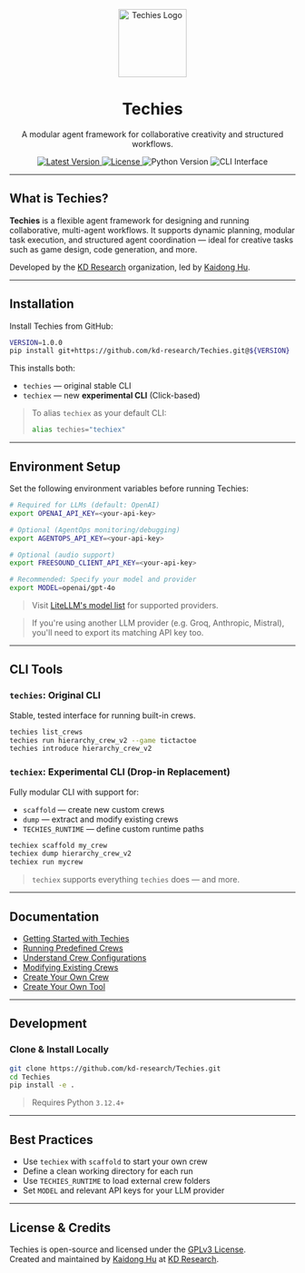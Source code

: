 <p align="center">
  <img src="https://raw.githubusercontent.com/kd-research/Techies/main/docs/assets/techies-logo.png" alt="Techies Logo" height="120">
</p>

<h1 align="center">Techies</h1>

<p align="center">
  A modular agent framework for collaborative creativity and structured workflows.
</p>

<p align="center">
  <a href="https://github.com/kd-research/Techies/releases">
    <img src="https://img.shields.io/github/v/tag/kd-research/Techies?label=version&color=blue" alt="Latest Version">
  </a>
  <a href="https://github.com/kd-research/Techies/blob/main/LICENSE">
    <img src="https://img.shields.io/github/license/kd-research/Techies" alt="License">
  </a>
  <img src="https://img.shields.io/badge/python-3.12.4%2B-blue.svg" alt="Python Version">
  <img src="https://img.shields.io/badge/cli-techies%20%7C%20techiex-orange" alt="CLI Interface">
</p>

---

## What is Techies?

**Techies** is a flexible agent framework for designing and running collaborative, multi-agent workflows. It supports dynamic planning, modular task execution, and structured agent coordination — ideal for creative tasks such as game design, code generation, and more.

Developed by the [KD Research](https://github.com/kd-research) organization, led by [Kaidong Hu](https://hukaidong.com).

---

## Installation

Install Techies from GitHub:

```bash
VERSION=1.0.0
pip install git+https://github.com/kd-research/Techies.git@${VERSION}
```

This installs both:

- `techies` — original stable CLI
- `techiex` — new **experimental CLI** (Click-based)

> To alias `techiex` as your default CLI:
> ```bash
> alias techies="techiex"
> ```

---

## Environment Setup

Set the following environment variables before running Techies:

```bash
# Required for LLMs (default: OpenAI)
export OPENAI_API_KEY=<your-api-key>

# Optional (AgentOps monitoring/debugging)
export AGENTOPS_API_KEY=<your-api-key>

# Optional (audio support)
export FREESOUND_CLIENT_API_KEY=<your-api-key>

# Recommended: Specify your model and provider
export MODEL=openai/gpt-4o
```

> Visit [LiteLLM's model list](https://docs.litellm.ai/docs/providers) for supported providers.

> If you're using another LLM provider (e.g. Groq, Anthropic, Mistral), you'll need to export its matching API key too.

---

## CLI Tools

### `techies`: Original CLI

Stable, tested interface for running built-in crews.

```bash
techies list_crews
techies run hierarchy_crew_v2 --game tictactoe
techies introduce hierarchy_crew_v2
```

### `techiex`: Experimental CLI (Drop-in Replacement)

Fully modular CLI with support for:

- `scaffold` — create new custom crews
- `dump` — extract and modify existing crews
- `TECHIES_RUNTIME` — define custom runtime paths

```bash
techiex scaffold my_crew
techiex dump hierarchy_crew_v2
techiex run mycrew
```

> `techiex` supports everything `techies` does — and more.

---

## Documentation

- [Getting Started with Techies](./docs/01-Getting-Started-With-Techies.md)
- [Running Predefined Crews](./docs/02-Running-Predefined-Crews.md)
- [Understand Crew Configurations](./docs/03-Understand-Crew-Configurations.md)
- [Modifying Existing Crews](./docs/04-Modifying-Existing-Crews.md)
- [Create Your Own Crew](./docs/05-Create-Your-Own-Crew.md)
- [Create Your Own Tool](./docs/06-Create-Your-Own-Tool.md)

---

## Development

### Clone & Install Locally

```bash
git clone https://github.com/kd-research/Techies.git
cd Techies
pip install -e .
```

> Requires Python `3.12.4+`

---

## Best Practices

- Use `techiex` with `scaffold` to start your own crew
- Define a clean working directory for each run
- Use `TECHIES_RUNTIME` to load external crew folders
- Set `MODEL` and relevant API keys for your LLM provider

---

## License & Credits

Techies is open-source and licensed under the [GPLv3 License](./LICENSE).  
Created and maintained by [Kaidong Hu](https://hukaidong.com) at [KD Research](https://github.com/kd-research).
